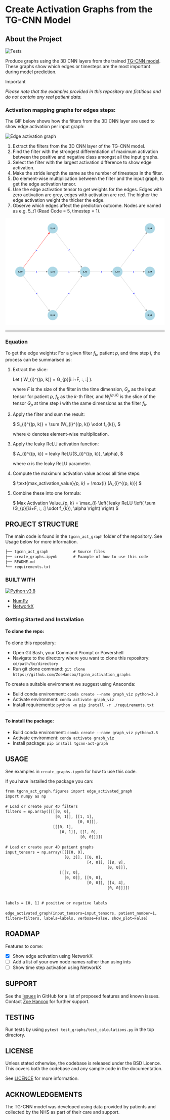 # Create Activation Graphs from the TG-CNN Model

## About the Project

![Tests](https://github.com/ZoeHancox/tgcnn_activation_graphs/actions/workflows/tests.yml/badge.svg)

Produce graphs using the 3D CNN layers from the trained [TG-CNN model](https://dl.acm.org/doi/10.1007/978-3-031-16564-1_34). These graphs show which edges or timesteps are the most important during model prediction.

> [!IMPORTANT]
> _Please note that the examples provided in this repository are fictitious and do not contain any real patient data._  



### Activation mapping graphs for edges steps:

The GIF below shows how the filters from the 3D CNN layer are used to show edge activation per input graph:

![Edge activation graph](documentation/edge_activation_graph.gif)

1. Extract the filters from the 3D CNN layer of the TG-CNN model.
2. Find the filter with the strongest differentiation of maximum activation between the positive and negative class amongst all the input graphs.
3. Select the filter with the largest activation difference to show edge activation.
4. Make the stride length the same as the number of timesteps in the filter.
5. Do element-wise multiplication between the filter and the input graph, to get the edge activation tensor.
6. Use the edge activation tensor to get weights for the edges. Edges with zero activation are grey, edges with activation are red. The higher the edge activation weight the thicker the edge.
7. Observe which edges affect the prediction outcome. Nodes are named as e.g. 5_t1 (Read Code = 5, timestep = 1).

![Edge activation graph plot from code](documentation/edge_activation_graph_output.png)




---
### Equation

To get the edge weights: For a given filter $f_{k}$, patient $p$, and time step $i$, the process can be summarised as:

1. Extract the slice:

   Let \( W_{i}^{(p, k)} = G_{p}[i:i+F, :, :] \).

   
   where $F$ is the size of the filter in the time dimension, $G_{p}$ as the input tensor for patient $p$, $f_{k}$ as the $k$-th filter, and $W_{i}^{(p, k)}$ is the slice of the tensor $G_{p}$ at time step $i$ with the same dimensions as the filter $f_{k}$.

2. Apply the filter and sum the result:
   
   $
   S_{i}^{(p, k)} = \sum (W_{i}^{(p, k)} \odot f_{k}),
   $

   where $\odot$ denotes element-wise multiplication.

3. Apply the leaky ReLU activation function:
   
   $
   A_{i}^{(p, k)} = leaky ReLU(S_{i}^{(p, k)}, \alpha),
   $

    where $\alpha$ is the leaky ReLU parameter.

4. Compute the maximum activation value across all time steps:
   
   $
   \text{max\_activation\_value}_{p, k} = \max_{i} (A_{i}^{(p, k)})
   $

5. Combine these into one formula:

    $
    Max Activation Value_{p, k} = \max_{i} \left( leaky ReLU \left( \sum (G_{p}[i:i+F, :, :] \odot f_{k}), \alpha \right) \right)
    $

## PROJECT STRUCTURE

The main code is found in the `tgcnn_act_graph` folder of the repository. See Usage below for more information.

```
├── tgcnn_act_graph           # Source files
├── create_graphs.ipynb       # Example of how to use this code
├── README.md
└── requirements.txt
```

### BUILT WITH
[![Python v3.8](https://img.shields.io/badge/python-v3.8-blue.svg)](https://www.python.org/downloads/release/python-380/)
- [NumPy](https://numpy.org/)
- [NetworkX](https://networkx.org/)

### Getting Started and Installation


#### To clone the repo:

To clone this repository:
- Open Git Bash, your Command Prompt or Powershell
- Navigate to the directory where you want to clone this repository: `cd/path/to/directory`
- Run git clone command:
`git clone https://github.com/ZoeHancox/tgcnn_activation_graphs`

To create a suitable environment we suggest using Anaconda:
- Build conda environment: `conda create --name graph_viz python=3.8`
- Activate environment: `conda activate graph_viz`
- Install requirements: `python -m pip install -r ./requirements.txt`

---

#### To install the package:

- Build conda environment: `conda create --name graph_viz python=3.8`
- Activate environment: `conda activate graph_viz`
- Install package: `pip install tgcnn-act-graph`


## USAGE

See examples in `create_graphs.ipynb` for how to use this code.

If you have installed the package you can:

```
from tgcnn_act_graph.figures import edge_activated_graph
import numpy as np

# Load or create your 4D filters
filters = np.array([[[[0, 0], 
                      [0, 1]], [[1, 1], 
                                [0, 0]]], 
                     [[[0, 1], 
                        [0, 1]], [[1, 0], 
                                 [0, 0]]]])

# Load or create your 4D patient graphs
input_tensors = np.array([[[[0, 0], 
                          [0, 3]], [[0, 0],
                                    [4, 0]], [[8, 8], 
                                             [0, 0]]],                        
                        [[[7, 0], 
                          [0, 0]], [[9, 0],
                                    [0, 0]], [[4, 4], 
                                             [0, 0]]]])


labels = [0, 1] # positive or negative labels

edge_activated_graph(input_tensors=input_tensors, patient_number=1,  filters=filters, labels=labels, verbose=False, show_plot=False)
```

## ROADMAP

Features to come:

- [x] Show edge activation using NetworkX
- [ ] Add a list of your own node names rather than using ints
- [ ] Show time step activation using NetworkX

## SUPPORT

See the [Issues](https://github.com/ZoeHancox/tgcnn_activation_graphs/issues) in GitHub for a list of proposed features and known issues. Contact [Zoe Hancox](mailto:Z.L.Hancox@Leeds.ac.uk) for further support. 


## TESTING

Run tests by using `pytest test_graphs/test_calculations.py` in the top directory.

## LICENSE

Unless stated otherwise, the codebase is released under the BSD Licence. This covers both the codebase and any sample code in the documentation.

See [LICENCE](https://github.com/ZoeHancox/tgcnn_activation_graphs/blob/main/LICENSE.txt) for more information.

## ACKNOWLEDGEMENTS

The TG-CNN model was developed using data provided by patients and collected by the NHS as part of their care and support. 